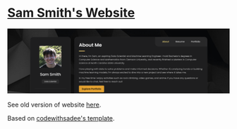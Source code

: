 # [Sam Smith's Website](https://scoo.dev/)

<img src="./assets/images/website-banner.png" width="1250" />

See old version of website [here](https://scs5.github.io/personal-website-old/).

Based on [codewithsadee's template](https://github.com/codewithsadee/vcard-personal-portfolio).
